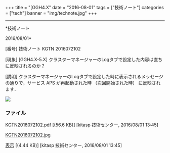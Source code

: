 ﻿+++
title = "[GGH4.X"
date = "2016-08-01"
tags = ["技術ノート"]
categories = ["tech"]
banner = "img/technote.jpg"
+++

-----------------------------------------------------------------------------------------------------------------------------

*技術ノート

2016/08/01*


[番号]
技術ノート KGTN 2016072102

[現象]
[GGH4.X-5.X]
クラスターマネージャーのLogタブで設定した内容は直ちに反映されるのか？

[説明]
クラスターマネージャーのLogタブで設定した時に表示されるメッセージの通りで，サービス
APS が再起動された時 （次回開始された時） に反映されます．

![](http://techreport.kitasp.net/attachments/download/2831/KGTN2016072102.jpg)


### ファイル

 
 


[KGTN2016072102.pdf](http://techreport.kitasp.net/attachments/download/2830/KGTN2016072102.pdf)
 [(56.6 KB)] [kitasp 技術センター, 2016/08/01
13:45]

[KGTN2016072102.jpg](http://techreport.kitasp.net/attachments/download/2831/KGTN2016072102.jpg)

[表示](http://techreport.kitasp.net/attachments/2831/KGTN2016072102.jpg "表示")
 [(4.44 KB)] [kitasp 技術センター, 2016/08/01
13:45]


 


 

